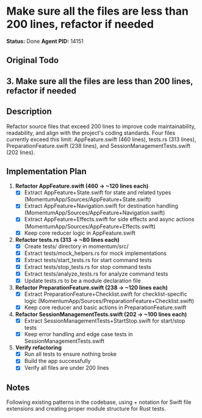 # Make sure all the files are less than 200 lines, refactor if needed
**Status:** Done
**Agent PID:** 14151

## Original Todo
## 3. Make sure all the files are less than 200 lines, refactor if needed

## Description
Refactor source files that exceed 200 lines to improve code maintainability, readability, and align with the project's coding standards. Four files currently exceed this limit: AppFeature.swift (460 lines), tests.rs (313 lines), PreparationFeature.swift (238 lines), and SessionManagementTests.swift (202 lines).

## Implementation Plan
1. **Refactor AppFeature.swift (460 → ~120 lines each)**
   - [x] Extract AppFeature+State.swift for state and related types (MomentumApp/Sources/AppFeature+State.swift)
   - [x] Extract AppFeature+Navigation.swift for destination handling (MomentumApp/Sources/AppFeature+Navigation.swift)
   - [x] Extract AppFeature+Effects.swift for side effects and async actions (MomentumApp/Sources/AppFeature+Effects.swift)
   - [x] Keep core reducer logic in AppFeature.swift

2. **Refactor tests.rs (313 → ~80 lines each)**
   - [x] Create tests/ directory in momentum/src/
   - [x] Extract tests/mock_helpers.rs for mock implementations
   - [x] Extract tests/start_tests.rs for start command tests
   - [x] Extract tests/stop_tests.rs for stop command tests
   - [x] Extract tests/analyze_tests.rs for analyze command tests
   - [x] Update tests.rs to be a module declaration file

3. **Refactor PreparationFeature.swift (238 → ~120 lines each)**
   - [x] Extract PreparationFeature+Checklist.swift for checklist-specific logic (MomentumApp/Sources/PreparationFeature+Checklist.swift)
   - [x] Keep core reducer and basic actions in PreparationFeature.swift

4. **Refactor SessionManagementTests.swift (202 → ~100 lines each)**
   - [x] Extract SessionManagementTests+StartStop.swift for start/stop tests
   - [x] Keep error handling and edge case tests in SessionManagementTests.swift

5. **Verify refactoring**
   - [x] Run all tests to ensure nothing broke
   - [x] Build the app successfully
   - [x] Verify all files are under 200 lines

## Notes
Following existing patterns in the codebase, using + notation for Swift file extensions and creating proper module structure for Rust tests.